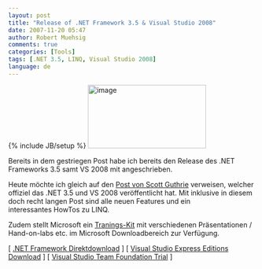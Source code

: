```yaml
---
layout: post
title: "Release of .NET Framework 3.5 & Visual Studio 2008"
date: 2007-11-20 05:47
author: Robert Muehsig
comments: true
categories: [Tools]
tags: [.NET 3.5, LINQ, Visual Studio 2008]
language: de
---
```

{% include JB/setup %}
<a atomicselection="true" href="{{BASE_PATH}}/assets/wp-images-de/image154.png"><img border="0" width="240" src="{{BASE_PATH}}/assets/wp-images-de/image-thumb133.png" alt="image" height="129" style="border: 0px" /></a>

Bereits in dem gestriegen Post habe ich bereits den Release des .NET Frameworks 3.5 samt VS 2008 mit angeschrieben.

Heute möchte ich gleich auf den <a target="_blank" href="http://weblogs.asp.net/scottgu/archive/2007/11/19/visual-studio-2008-and-net-3-5-released.aspx">Post von Scott Guthrie</a> verweisen, welcher offiziel das .NET 3.5 und VS 2008 veröffentlicht hat. Mit inklusive in diesem doch recht langen Post sind alle neuen Features und ein interessantes HowTos zu LINQ.

Zudem stellt Microsoft ein <a target="_blank" href="http://www.microsoft.com/downloads/details.aspx?FamilyID=8bdaa836-0bba-4393-94db-6c3c4a0c98a1&amp;DisplayLang=en">Tranings-Kit</a> mit verschiedenen Präsentationen / Hand-on-labs etc. im Microsoft Downloadbereich zur Verfügung.

[ <a target="_blank" href="http://www.microsoft.com/downloads/details.aspx?FamilyId=333325FD-AE52-4E35-B531-508D977D32A6&amp;displaylang=en">.NET Framework Direktdownload</a> ] [ <a target="_blank" href="http://www.microsoft.com/express/download/">Visual Studio Express Editions Download</a> ] [ <a target="_blank" href="http://www.microsoft.com/downloads/details.aspx?FamilyId=B0155166-B0A3-436E-AC95-37D7E39A440C&amp;displaylang=en">Visual Studio Team Foundation Trial</a> ]
